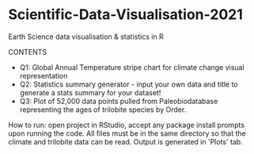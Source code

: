 # Scientific-Data-Visualisation-2021
Earth Science data visualisation &amp; statistics in R

CONTENTS
- Q1: Global Annual Temperature stripe chart for climate change visual representation
- Q2: Statistics summary generator - input your own data and title to generate a stats summary for your dataset!
- Q3: Plot of 52,000 data points pulled from Paleobiodatabase representing the ages of trilobite species by Order.

How to run: open project in RStudio, accept any package install prompts upon running the code. All files must be in the same directory so that the climate and trilobite data can be read. Output is generated in 'Plots' tab.
